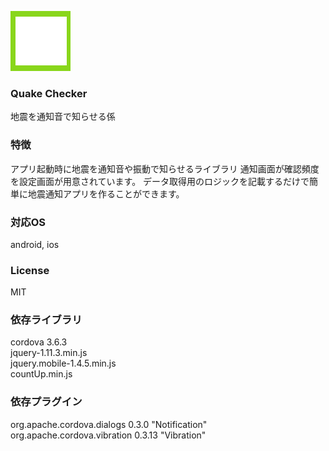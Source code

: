 ![HakoneQuakeChecker](android_res/drawable/icon.png)
### Quake Checker
地震を通知音で知らせる係

### 特徴
アプリ起動時に地震を通知音や振動で知らせるライブラリ 
通知画面が確認頻度を設定画面が用意されています。
データ取得用のロジックを記載するだけで簡単に地震通知アプリを作ることができます。

### 対応OS
android, ios

### License
MIT


### 依存ライブラリ
cordova 3.6.3  
jquery-1.11.3.min.js  
jquery.mobile-1.4.5.min.js  
countUp.min.js

### 依存プラグイン
org.apache.cordova.dialogs 0.3.0 "Notification"  
org.apache.cordova.vibration 0.3.13 "Vibration"  

